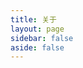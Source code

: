```yaml
---
title: 关于
layout: page
sidebar: false
aside: false
---
```


<script setup>
import TeamPage from './about/TeamPage.vue'
</script>

<TeamPage/>
